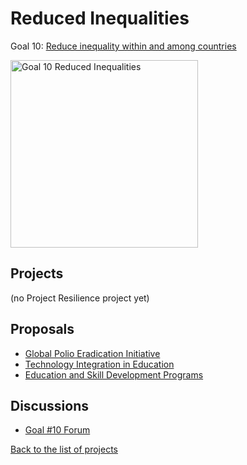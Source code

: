 # Reduced Inequalities

[un-sdg-link]: https://sdgs.un.org/goals/goal10

Goal 10: [Reduce inequality within and among countries][un-sdg-link]

[<img src="../images/sdgs/E-WEB-Goal-10.png" alt="Goal 10 Reduced Inequalities" width="300">][un-sdg-link]

## Projects

(no Project Resilience project yet)

## Proposals

- [Global Polio Eradication Initiative](../proposals/polio_eradication.md)
- [Technology Integration in Education](../proposals/technology_education.md)
- [Education and Skill Development Programs](../proposals/education_skill_dev.md)

## Discussions

[goal10_sdg_link]: 
https://github.com/Project-Resilience/platform/discussions/32

- [Goal #10 Forum][goal10_sdg_link]

[Back to the list of projects](../README.md)
